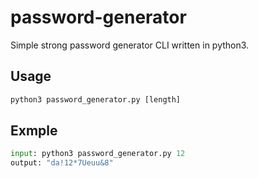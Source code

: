 # password-generator
Simple strong password generator CLI written in python3. 

## Usage
```python
python3 password_generator.py [length]
```
## Exmple
```python
input: python3 password_generator.py 12
output: "da!12*7Ueuu&8"
````
